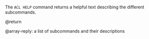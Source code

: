 The `ACL HELP` command returns a helpful text describing the different
subcommands.

@return

@array-reply: a list of subcommands and their descriptions
